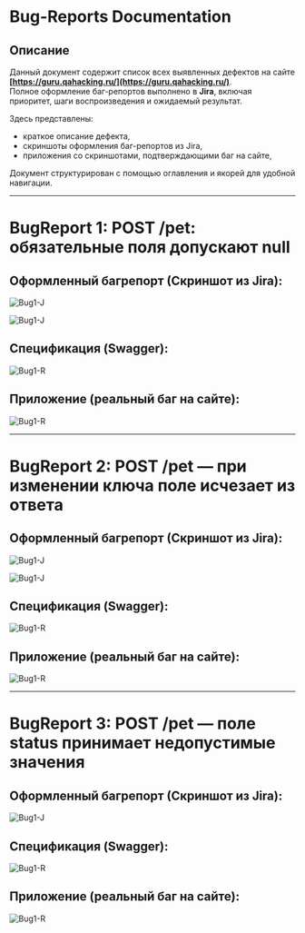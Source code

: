 # Bug-Reports Documentation

## Описание  

Данный документ содержит список всех выявленных дефектов на сайте **[https://guru.qahacking.ru/](https://guru.qahacking.ru/)**.  
Полное оформление баг-репортов выполнено в **Jira**, включая приоритет, шаги воспроизведения и ожидаемый результат.  

Здесь представлены:  
- краткое описание дефекта,  
- скриншоты оформления баг-репортов из Jira,  
- приложения со скриншотами, подтверждающими баг на сайте,  

Документ структурирован с помощью оглавления и якорей для удобной навигации. 

---

# BugReport 1: POST /pet: обязательные поля допускают null

## Оформленный багрепорт (Скриншот из Jira):  

![Bug1-J](/bugs/1.1.png)

![Bug1-J](/bugs/1.2.png)

## Спецификация (Swagger):  

![Bug1-R](/bugs/s2.1.png)

## Приложение (реальный баг на сайте):  

![Bug1-R](/bugs/s1.1.png) 

---

# BugReport 2: POST /pet — при изменении ключа поле исчезает из ответа

## Оформленный багрепорт (Скриншот из Jira):  

![Bug1-J](/bugs/2.1.png)

![Bug1-J](/bugs/2.2.png)

## Спецификация (Swagger):  

![Bug1-R](/bugs/s2.1.png) 

## Приложение (реальный баг на сайте):  

![Bug1-R](/bugs/s2.2.png) 

---

# BugReport 3: POST /pet — поле status принимает недопустимые значения

## Оформленный багрепорт (Скриншот из Jira):  

![Bug1-J](/bugs/3.png)

## Спецификация (Swagger):  

![Bug1-R](/bugs/s3.1.png) 

## Приложение (реальный баг на сайте):  

![Bug1-R](/bugs/s3.2.png) 